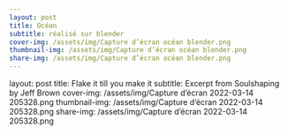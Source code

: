 ```yaml
---
layout: post
title: Océan 
subtitle: réalisé sur blender
cover-img: /assets/img/Capture d’écran océan blender.png
thumbnail-img: /assets/img/Capture d’écran océan blender.png
share-img: /assets/img/Capture d’écran océan blender.png
---
```

layout: post
title: Flake it till you make it
subtitle: Excerpt from Soulshaping by Jeff Brown
cover-img: /assets/img/Capture d’écran 2022-03-14 205328.png
thumbnail-img: /assets/img/Capture d’écran 2022-03-14 205328.png
share-img: /assets/img/Capture d’écran 2022-03-14 205328.png
